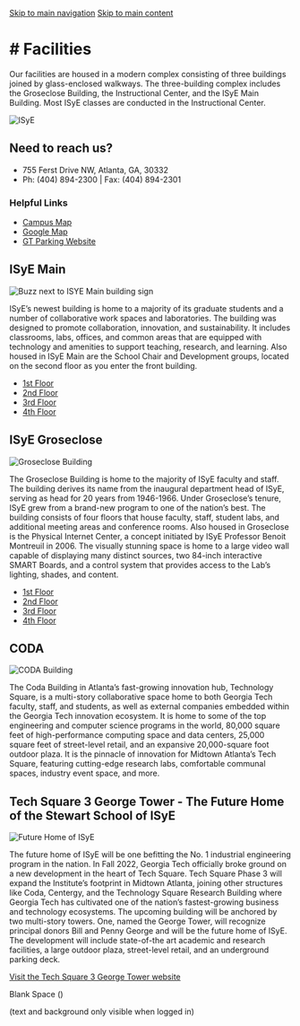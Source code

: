 [Skip to main navigation](https://www.isye.gatech.edu/about/school/facilities#main-navigation) [Skip to main content](https://www.isye.gatech.edu/about/school/facilities#main-content)

# \# Facilities

Our facilities are housed in a modern complex consisting of three buildings joined by glass-enclosed walkways. The three-building complex includes the Groseclose Building, the Instructional Center, and the ISyE Main Building. Most ISyE classes are conducted in the Instructional Center.

![ISyE](https://www.isye.gatech.edu/sites/default/files/2022-10/1.jpg)

## Need to reach us?

- 755 Ferst Drive NW, Atlanta, GA, 30332
- Ph: (404) 894-2300 \| Fax: (404) 894-2301

### Helpful Links

- [Campus Map](https://map.gatech.edu/?id=82#!ct/56246,52970,51169,50361,15646?s/ "(opens in a new window)")
- [Google Map](https://www.google.com/maps/place/ISyE+Annex/@33.7770547,-84.4037818,17z/data=!4m6!1m3!3m2!1s0x88f5048aebc34fe3:0xb52ad03e3ad8c50f!2sGeorgia+Institute+of+Technology!3m1!1s0x0000000000000000:0x9376ba547165092e "(opens in a new window)")
- [GT Parking Website](https://pts.gatech.edu/ "(opens in a new window)")

## **ISyE Main**

![Buzz next to ISYE Main building sign](https://www.isye.gatech.edu/sites/default/files/2022-11/buzz-isye.jpg)

ISyE’s newest building is home to a majority of its graduate students and a number of collaborative work spaces and laboratories. The building was designed to promote collaboration, innovation, and sustainability. It includes classrooms, labs, offices, and common areas that are equipped with technology and amenities to support teaching, research, and learning. Also housed in ISyE Main are the School Chair and Development groups, located on the second floor as you enter the front building.

- [1st Floor](https://www.isye.gatech.edu/sites/default/files/images/buildings/ISyE1.png)
- [2nd Floor](https://www.isye.gatech.edu/sites/default/files/images/buildings/ISyE2.png)
- [3rd Floor](https://www.isye.gatech.edu/sites/default/files/images/buildings/ISyE3.png)
- [4th Floor](https://www.isye.gatech.edu/sites/default/files/images/buildings/ISyE4.png)

## **ISyE Groseclose**

![Groseclose Building](https://www.isye.gatech.edu/sites/default/files/2022-11/groseclose.jpg)

The Groseclose Building is home to the majority of ISyE faculty and staff. The building derives its name from the inaugural department head of ISyE, serving as head for 20 years from 1946-1966. Under Groseclose’s tenure, ISyE grew from a brand-new program to one of the nation’s best. The building consists of four floors that house faculty, staff, student labs, and additional meeting areas and conference rooms. Also housed in Groseclose is the Physical Internet Center, a concept initiated by ISyE Professor Benoit Montreuil in 2006. The visually stunning space is home to a large video wall capable of displaying many distinct sources, two 84-inch interactive SMART Boards, and a control system that provides access to the Lab’s lighting, shades, and content.

- [1st Floor](https://www.isye.gatech.edu/sites/default/files/images/buildings/Groseclose1.png)
- [2nd Floor](https://www.isye.gatech.edu/sites/default/files/images/buildings/Groseclose2.png)
- [3rd Floor](https://www.isye.gatech.edu/sites/default/files/images/buildings/Groseclose3.png)
- [4th Floor](https://www.isye.gatech.edu/sites/default/files/images/buildings/Groseclose4.png)

## **CODA**

![CODA Building](https://www.isye.gatech.edu/sites/default/files/2022-11/coda.jpg)

The Coda Building in Atlanta’s fast-growing innovation hub, Technology Square, is a multi-story collaborative space home to both Georgia Tech faculty, staff, and students, as well as external companies embedded within the Georgia Tech innovation ecosystem. It is home to some of the top engineering and computer science programs in the world, 80,000 square feet of high-performance computing space and data centers, 25,000 square feet of street-level retail, and an expansive 20,000-square foot outdoor plaza. It is the pinnacle of innovation for Midtown Atlanta’s Tech Square, featuring cutting-edge research labs, comfortable communal spaces, industry event space, and more.

## **Tech Square 3 George Tower - The Future Home of the Stewart School of ISyE**

![Future Home of ISyE](https://www.isye.gatech.edu/sites/default/files/2022-11/future-isye.jpg)

The future home of ISyE will be one befitting the No. 1 industrial engineering program in the nation. In Fall 2022, Georgia Tech officially broke ground on a new development in the heart of Tech Square. Tech Square Phase 3 will expand the Institute’s footprint in Midtown Atlanta, joining other structures like Coda, Centergy, and the Technology Square Research Building where Georgia Tech has cultivated one of the nation’s fastest-growing business and technology ecosystems. The upcoming building will be anchored by two multi-story towers. One, named the George Tower, will recognize principal donors Bill and Penny George and will be the future home of ISyE. The development will include state-of-the art academic and research facilities, a large outdoor plaza, street-level retail, and an underground parking deck.

[Visit the Tech Square 3 George Tower website](https://www.isye.gatech.edu/isye-george-tower)

Blank Space ()

(text and background only visible when logged in)